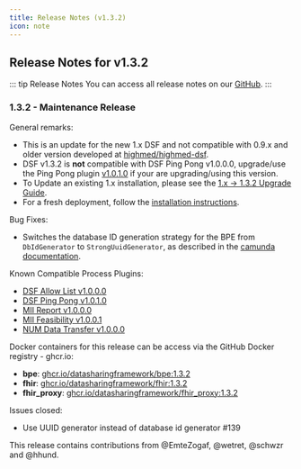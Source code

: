 ```yaml
---
title: Release Notes (v1.3.2)
icon: note
---
```


## Release Notes for v1.3.2

::: tip Release Notes
You can access all release notes on our [GitHub](https://github.com/datasharingframework/dsf/releases).
:::

### 1.3.2 - Maintenance Release
General remarks:
- This is an update for the new 1.x DSF and not compatible with 0.9.x and older version developed at [highmed/highmed-dsf](https://github.com/highmed/highmed-dsf).
- DSF v1.3.2 is **not** compatible with DSF Ping Pong v1.0.0.0, upgrade/use the Ping Pong plugin [v1.0.1.0](https://github.com/datasharingframework/dsf-process-ping-pong/releases/tag/v1.0.1.0) if your are upgrading/using this version.
- To Update an existing 1.x installation, please see the [1.x -> 1.3.2 Upgrade Guide](https://dsf.dev/v1.3.2/maintain/upgrade-from-1.html).
- For a fresh deployment, follow the [installation instructions](https://dsf.dev/v1.3.2/maintain/install.html).

Bug Fixes:
- Switches the database ID generation strategy for the BPE from `DbIdGenerator` to `StrongUuidGenerator`, as described in the [camunda documentation](https://docs.camunda.org/manual/7.20/user-guide/process-engine/id-generator).

Known Compatible Process Plugins:
- [DSF Allow List v1.0.0.0](https://github.com/datasharingframework/dsf-process-allow-list/releases/tag/v1.0.0.0)
- [DSF Ping Pong v1.0.1.0](https://github.com/datasharingframework/dsf-process-ping-pong/releases/tag/v1.0.1.0)
- [MII Report v1.0.0.0](https://github.com/medizininformatik-initiative/mii-process-report/releases/tag/v1.0.0.0)
- [MII Feasibility v1.0.0.1](https://github.com/medizininformatik-initiative/feasibility-dsf-process/releases/tag/v1.0.0.1)
- [NUM Data Transfer v1.0.0.0](https://github.com/num-codex/codex-processes-ap1/releases/tag/v1.0.0.0)

Docker containers for this release can be access via the GitHub Docker registry - ghcr.io:
* **bpe**: [ghcr.io/datasharingframework/bpe:1.3.2](https://github.com/orgs/datasharingframework/packages/container/bpe/154354379?tag=1.3.2)
* **fhir**: [ghcr.io/datasharingframework/fhir:1.3.2](https://github.com/orgs/datasharingframework/packages/container/fhir/154351273?tag=1.3.2)
* **fhir_proxy**: [ghcr.io/datasharingframework/fhir_proxy:1.3.2](https://github.com/orgs/datasharingframework/packages/container/fhir_proxy/154349744?tag=1.3.2)

Issues closed:
- Use UUID generator instead of database id generator #139

This release contains contributions from @EmteZogaf, @wetret, @schwzr and @hhund.

